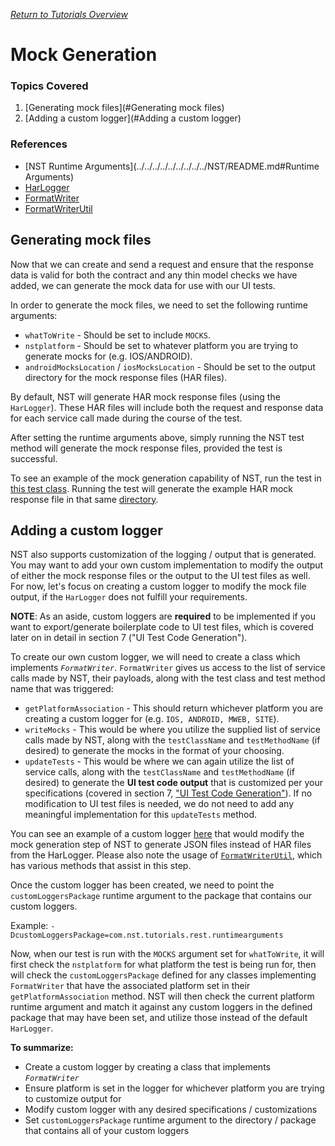 [_Return to Tutorials Overview_](../../../../../../../../README.md)

# Mock Generation

### Topics Covered

1. [Generating mock files](#Generating mock files)
2. [Adding a custom logger](#Adding a custom logger)

### References
- [NST Runtime Arguments](../../../../../../../../../NST/README.md#Runtime Arguments)
- [HarLogger](../../../../../../../../../NST/src/main/java/com/ebay/service/logger/platforms/HarLogger.java)
- [FormatWriter](../../../../../../../../../NST/src/main/java/com/ebay/service/logger/FormatWriter.java)
- [FormatWriterUtil](../../../../../../../../../NST/src/main/java/com/ebay/service/logger/FormatWriterUtil.java)

## Generating mock files
Now that we can create and send a request and ensure that the response data is valid for both the contract and any thin model checks we have added, we can generate the mock data for use with our UI tests.

In order to generate the mock files, we need to set the following runtime arguments:

- `whatToWrite` - Should be set to include `MOCKS`.
- `nstplatform` - Should be set to whatever platform you are trying to generate mocks for (e.g. IOS/ANDROID).
- `androidMocksLocation` / `iosMocksLocation` - Should be set to the output directory for the mock response files (HAR files).

By default, NST will generate HAR mock response files (using the `HarLogger`). These HAR files will include both the request and response data for each service call made during the course of the test.

After setting the runtime arguments above, simply running the NST test method will generate the mock response files, provided the test is successful.

To see an example of the mock generation capability of NST, run the test in [this test class](src/test/java/mockgenerationtutorial/MockGenerationTest.java). Running the test will generate the example HAR mock response file in that same [directory](src/test/java/mockgenerationtutorial).

## Adding a custom logger

NST also supports customization of the logging / output that is generated. You may want to add your own custom implementation to modify the output of either the mock response files or the output to the UI test files as well. For now, let's focus on creating a custom logger to modify the mock file output, if the `HarLogger` does not fulfill your requirements.

**NOTE**: As an aside, custom loggers are **required** to be implemented if you want to export/generate boilerplate code to UI test files, which is covered later on in detail in section 7 ("UI Test Code Generation").

To create our own custom logger, we will need to create a class which implements *`FormatWriter`*. `FormatWriter` gives us access to the list of service calls made by NST, their payloads, along with the test class and test method name that was triggered:

- `getPlatformAssociation` - This should return whichever platform you are creating a custom logger for (e.g. `IOS, ANDROID, MWEB, SITE`).
- `writeMocks` - This would be where you utilize the supplied list of service calls made by NST, along with the `testClassName` and `testMethodName` (if desired) to generate the mocks in the format of your choosing.
- `updateTests` - This would be where we can again utilize the list of service calls, along with the `testClassName` and `testMethodName` (if desired) to generate the **UI test code output** that is customized per your specifications (covered in section 7, ["UI Test Code Generation"](../UITestCodeGeneration/README.md)). If no modification to UI test files is needed, we do not need to add any meaningful implementation for this `updateTests` method.

You can see an example of a custom logger [here](src/test/java/mockgenerationtutorial/MockGenerationCustomFormatWriter.java) that would modify the mock generation step of NST to generate JSON files instead of HAR files from the HarLogger. Please also note the usage of [`FormatWriterUtil`](../../../../../../../../../NST/src/main/java/com/ebay/service/logger/FormatWriterUtil.java), which has various methods that assist in this step. 

Once the custom logger has been created, we need to point the `customLoggersPackage` runtime argument to the package that contains our custom loggers.

Example: `-DcustomLoggersPackage=com.nst.tutorials.rest.runtimearguments`

Now, when our test is run with the `MOCKS` argument set for `whatToWrite`, it will first check the `nstplatform` for what platform the test is being run for, then will check the `customLoggersPackage` defined for any classes implementing `FormatWriter` that have the associated platform set in their `getPlatformAssociation` method.
NST will then check the current platform runtime argument and match it against any custom loggers in the defined package that may have been set, and utilize those instead of the default `HarLogger`.

**To summarize:**

- Create a custom logger by creating a class that implements *`FormatWriter`*
- Ensure platform is set in the logger for whichever platform you are trying to customize output for
- Modify custom logger with any desired specifications / customizations
- Set `customLoggersPackage` runtime argument to the directory / package that contains all of your custom loggers